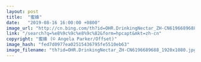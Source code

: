 ```yaml
---
layout: post
title:  "蜜蜂"
date:   "2019-08-16 16:00:00 +0800"
image_url: "http://cn.bing.com/th?id=OHR.DrinkingNectar_ZH-CN6196689688_1920x1080.jpg&rf=LaDigue_1920x1080.jpg&pid=hp"
link: "/search?q=%e8%9c%9c%e8%9c%82&form=hpcapt&mkt=zh-cn"
copyright: "蜜蜂 (© Angela Parker/Offset)"
image_hash: "fed7d0977ea02515436795fe5510eb63"
image_filename: "th?id=OHR.DrinkingNectar_ZH-CN6196689688_1920x1080.jpg&rf=LaDigue_1920x1080.jpg&pid=hp"
---
```

